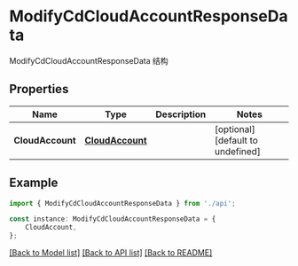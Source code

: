 # ModifyCdCloudAccountResponseData

ModifyCdCloudAccountResponseData 结构

## Properties

Name | Type | Description | Notes
------------ | ------------- | ------------- | -------------
**CloudAccount** | [**CloudAccount**](CloudAccount.md) |  | [optional] [default to undefined]

## Example

```typescript
import { ModifyCdCloudAccountResponseData } from './api';

const instance: ModifyCdCloudAccountResponseData = {
    CloudAccount,
};
```

[[Back to Model list]](../README.md#documentation-for-models) [[Back to API list]](../README.md#documentation-for-api-endpoints) [[Back to README]](../README.md)

